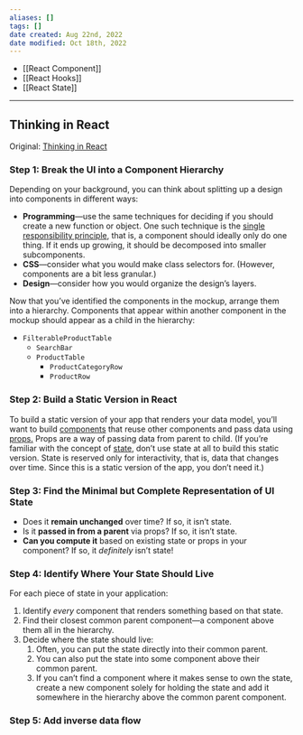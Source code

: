 ```yaml
---
aliases: []
tags: [] 
date created: Aug 22nd, 2022
date modified: Oct 18th, 2022
---
```

- [[React Component]]
- [[React Hooks]]
- [[React State]]

___

## Thinking in React
Original: [Thinking in React](https://beta.reactjs.org/learn/thinking-in-react)

### Step 1: Break the UI into a Component Hierarchy
Depending on your background, you can think about splitting up a design into components in different ways:
- **Programming**—use the same techniques for deciding if you should create a new function or object. One such technique is the [single responsibility principle](https://en.wikipedia.org/wiki/Single_responsibility_principle), that is, a component should ideally only do one thing. If it ends up growing, it should be decomposed into smaller subcomponents.
- **CSS**—consider what you would make class selectors for. (However, components are a bit less granular.)
- **Design**—consider how you would organize the design’s layers.  

Now that you’ve identified the components in the mockup, arrange them into a hierarchy. Components that appear within another component in the mockup should appear as a child in the hierarchy:
- `FilterableProductTable`
    - `SearchBar`
    - `ProductTable`
        - `ProductCategoryRow`
        - `ProductRow`

### Step 2: Build a Static Version in React
To build a static version of your app that renders your data model, you’ll want to build [components](https://beta.reactjs.org/learn/your-first-component) that reuse other components and pass data using [props.](https://beta.reactjs.org/learn/passing-props-to-a-component) Props are a way of passing data from parent to child. (If you’re familiar with the concept of [state](https://beta.reactjs.org/learn/state-a-components-memory), don’t use state at all to build this static version. State is reserved only for interactivity, that is, data that changes over time. Since this is a static version of the app, you don’t need it.)

### Step 3: Find the Minimal but Complete Representation of UI State
- Does it **remain unchanged** over time? If so, it isn’t state.
- Is it **passed in from a parent** via props? If so, it isn’t state.
- **Can you compute it** based on existing state or props in your component? If so, it _definitely_ isn’t state!

### Step 4: Identify Where Your State Should Live
For each piece of state in your application:

1. Identify _every_ component that renders something based on that state.
2. Find their closest common parent component—a component above them all in the hierarchy.
3. Decide where the state should live:
    1. Often, you can put the state directly into their common parent.
    2. You can also put the state into some component above their common parent.
    3. If you can’t find a component where it makes sense to own the state, create a new component solely for holding the state and add it somewhere in the hierarchy above the common parent component.

### Step 5: Add inverse data flow

